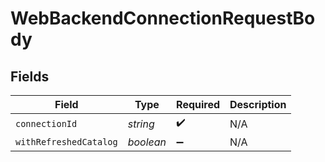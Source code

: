 # WebBackendConnectionRequestBody


## Fields

| Field                  | Type                   | Required               | Description            |
| ---------------------- | ---------------------- | ---------------------- | ---------------------- |
| `connectionId`         | *string*               | :heavy_check_mark:     | N/A                    |
| `withRefreshedCatalog` | *boolean*              | :heavy_minus_sign:     | N/A                    |